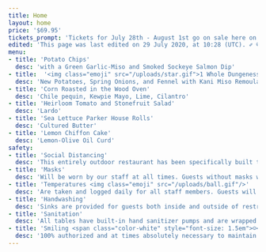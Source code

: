 ```yaml
---
title: Home
layout: home
price: '$69.95'
tickets_prompt: 'Tickets for July 28th - August 1st go on sale here on July 22nd at 1:00PM. 🏖'
edited: 'This page was last edited on 29 July 2020, at 10:28 (UTC). ✐ © 1950 - 2020 Canlis'
menu:
- title: 'Potato Chips'
  desc: 'with a Green Garlic-Miso and Smoked Sockeye Salmon Dip'
- title:  '<img class="emoji" src="/uploads/star.gif">1 Whole Dungeness Crab <img class="emoji" src="/uploads/star.gif">'
  desc: 'New Potatoes, Spring Onions, and Fennel with Kani Miso Remoulade and Drawn Butter'
- title: 'Corn Roasted in the Wood Oven'
  desc: 'Chile pequin, Kewpie Mayo, Lime, Cilantro'
- title: 'Heirloom Tomato and Stonefruit Salad'
  desc: 'Lardo'
- title: 'Sea Lettuce Parker House Rolls'
  desc: 'Cultured Butter'
- title: 'Lemon Chiffon Cake'
  desc: 'Lemon-Olive Oil Curd'
safety:
- title: 'Social Distancing'
  desc: 'This entirely outdoor restaurant has been specifically built to accommodate a minimum of six feet between seated guests. Our team will go out of their way to give you space and we will greatly minimize the number of staff serving any given table.'
- title: 'Masks'
  desc: 'Will be worn by our staff at all times. Guests without masks will not be allowed into the restaurant and must wear them when not seated at the table. Gloves will be worn by our staff whenever handling food, drinks, and plates and are changed frequently.'
- title: 'Temperatures <img class="emoji" src="/uploads/ball.gif"/>'
  desc: 'Are taken and logged daily for all staff members. Guests will also be temp-checked before entry to the Crab Shack. No guests with a temperature over 100.4F will be admitted, nor anyone in their party. The reservation will be cancelled and the entire party fully refunded.'
- title: 'Handwashing'
  desc: 'Sinks are provided for guests both inside and outside of restrooms. Crab shack staff are required to frequently wash their hands during shifts. <img class="emoji" src="/uploads/wash.gif"/>'
- title: 'Sanitation'
  desc: 'All tables have built-in hand sanitizer pumps and are wrapped in polyurethane to enable the highest level of cleaning between seatings.'
- title: 'Smiling <span class="color-white" style="font-size: 1.5em">☺</span>'
  desc: '100% authorized and at times absolutely necessary to maintain sanity and remind each other that we’re all in this together.'
---
```

